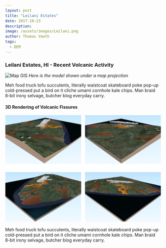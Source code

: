 ```yaml
---
layout: post
title: "Leilani Estates"
date: 2017-10-23
description: 
image: /assets/images/Leilani.png
author: Thomas Vaeth
tags: 
  - DEM
---
```


### Leilani Estates, HI - Recent Volcanic Activity

![Map GIS](/assets/images/Leiliani-Estates.png)
*Here is the model shown under a map projection*

Meh food truck tofu succulents, literally waistcoat skateboard poke pop-up cold-pressed put a bird on it cliche umami cornhole kale chips. Man braid 8-bit irony selvage, butcher blog everyday carry.


#### 3D Rendering of Volcanic Fissures

![Placeholder](/assets/images/3d-leilani.png)

Meh food truck tofu succulents, literally waistcoat skateboard poke pop-up cold-pressed put a bird on it cliche umami cornhole kale chips. Man braid 8-bit irony selvage, butcher blog everyday carry.